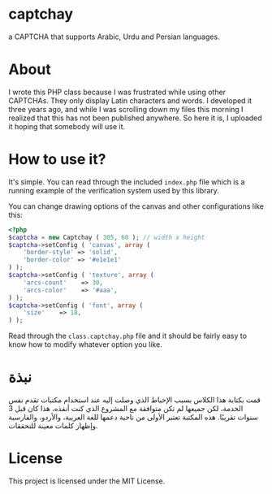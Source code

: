 # captchay
a CAPTCHA that supports Arabic, Urdu and Persian languages.

About
======
I wrote this PHP class because I was frustrated while using other CAPTCHAs. 
They only display Latin characters and words. I developed it three years ago, and while I was 
scrolling down my files this morning I realized that this has not been published anywhere.
So here it is, I uploaded it hoping that somebody will use it.

How to use it?
=======
It's simple. You can read through the included `index.php` file which is a running example
of the verification system used by this library.

You can change drawing options of the canvas and other configurations like this:

```php
<?php
$captcha = new Captchay ( 305, 60 ); // width x height
$captcha->setConfig ( 'canvas', array (
    'border-style' => 'solid',
    'border-color' => '#e1e1e1'
) );
$captcha->setConfig ( 'texture', array (
    'arcs-count'    => 30,
    'arcs-color'    => '#aaa',
) );
$captcha->setConfig ( 'font', array (
    'size'    => 18,
) );
```
Read through the `class.captchay.php` file and it should be fairly easy to know how to
modify whatever option you like.



نبذة
======
قمت بكتابة هذا الكلاس بسبب الإحباط الذي وصلت إليه عند استخدام مكتبات تقدم نفس الخدمة، لكن جميعها لم تكن متوافقة مع المشروع الذي كنت أنفذه، هذا كان قبل 3 سنوات تقريبًا. هذه المكتبة
تعتبر الأولى من ناحية دعمها للغة العربية، والأردو، والفارسية وإظهار كلمات معينة للتحققات.

License
=======
This project is licensed under the MIT License.
